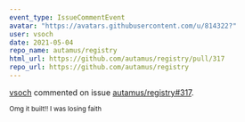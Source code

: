 ```yaml
---
event_type: IssueCommentEvent
avatar: "https://avatars.githubusercontent.com/u/814322?"
user: vsoch
date: 2021-05-04
repo_name: autamus/registry
html_url: https://github.com/autamus/registry/pull/317
repo_url: https://github.com/autamus/registry
---
```


<a href='https://github.com/vsoch' target='_blank'>vsoch</a> commented on issue <a href='https://github.com/autamus/registry/pull/317' target='_blank'>autamus/registry#317</a>.

<small>Omg it built!! I was losing faith 